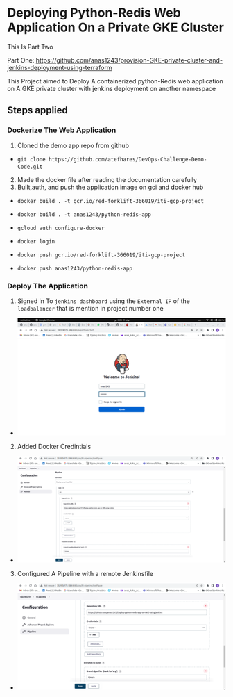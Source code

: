 # Deploying Python-Redis Web Application On a Private GKE Cluster

This Is Part Two

Part One: https://github.com/anas1243/provision-GKE-private-cluster-and-jenkins-deployment-using-terraform

This Project aimed to Deploy A containerized python-Redis web application on A GKE private cluster with jenkins deployment on another namespace

## Steps applied

### Dockerize The Web Application

1. Cloned the demo app repo from github

- `git clone https://github.com/atefhares/DevOps-Challenge-Demo-Code.git`

2. Made the docker file after reading the documentation carefully
3. Built,auth, and push the application image on gci and docker hub

- `docker build . -t gcr.io/red-forklift-366019/iti-gcp-project`
- `docker build . -t anas1243/python-redis-app`

- `gcloud auth configure-docker`
- `docker login`

- `docker push gcr.io/red-forklift-366019/iti-gcp-project`
- `docker push anas1243/python-redis-app`

### Deploy The Application

1. Signed in To `jenkins dashboard` using the `External IP` of the `loadbalancer` that is mention in project number one

- ![Jenkins Signin`](images/jenkins-signin.png)

2. Added Docker Credintials

- ![Docker Credintials`](images/docker-cred.png)

3. Configured A Pipeline with a remote Jenkinsfile

- ![PipeLine Configurations`](images/pipeline-config.png)

